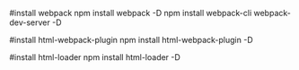 #install webpack
    npm install webpack -D
    npm install webpack-cli webpack-dev-server -D

#install html-webpack-plugin
    npm install html-webpack-plugin -D

#install html-loader
    npm install html-loader -D
